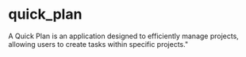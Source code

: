 # quick_plan
A Quick Plan is an application designed to efficiently manage projects, allowing users to create tasks within specific projects."
